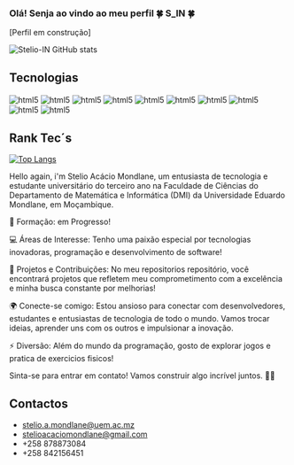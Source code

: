 ### Olá! Senja ao vindo ao meu perfil 🍀 S_IN 🍀
[Perfil em construção]

![Stelio-IN GitHub stats](https://github-readme-stats.vercel.app/api?username=Stelio-IN&show_icons=true&theme=dracula)


## Tecnologias

<div style="display: inline_block">
    <img align="center" alt="html5" src="https://img.shields.io/badge/HTML5-E34F26?style=for-the-badge&logo=html5&logoColor=white">
    <img align="center" alt="html5" src="https://img.shields.io/badge/CSS3-1572B6?style=for-the-badge&logo=css3&logoColor=white">
    <img align="center" alt="html5" src="https://img.shields.io/badge/JavaScript-F7DF1E?style=for-the-badge&logo=javascript&logoColor=black">
    <img align="center" alt="html5" src="https://img.shields.io/badge/Java-ED8B00?style=for-the-badge&logo=openjdk&logoColor=white">
    <img align="center" alt="html5" src="https://img.shields.io/badge/Python-14354C?style=for-the-badge&logo=python&logoColor=white">
    <img align="center" alt="html5" src="https://img.shields.io/badge/PHP-777BB4?style=for-the-badge&logo=php&logoColor=white">
    <img align="center" alt="html5" src="https://img.shields.io/badge/Node.js-43853D?style=for-the-badge&logo=node.js&logoColor=white">
    <img align="center" alt="html5" src="https://img.shields.io/badge/jQuery-0769AD?style=for-the-badge&logo=jquery&logoColor=white">
    <img align="center" alt="html5" src="https://img.shields.io/badge/React-20232A?style=for-the-badge&logo=react&logoColor=61DAFB">
    <img align="center" alt="html5" src="https://img.shields.io/badge/MySQL-00000F?style=for-the-badge&logo=mysql&logoColor=white">
</div> 

## Rank Tec´s
[![Top Langs](https://github-readme-stats.vercel.app/api/top-langs/?username=Stelio-IN)](https://github.com/anuraghazra/github-readme-stats)

Hello again, i'm Stelio Acácio Mondlane, um entusiasta de tecnologia e estudante universitário do terceiro ano na Faculdade de Ciências do Departamento de Matemática e Informática (DMI) da Universidade Eduardo Mondlane, em Moçambique.

📘 Formação:
em Progresso! 

💻 Áreas de Interesse:
Tenho uma paixão especial por tecnologias inovadoras, programação e desenvolvimento de software!

🚀 Projetos e Contribuições:
No meu repositorios repositório, você encontrará projetos que refletem meu comprometimento com a excelência e minha busca constante por melhorias!

🌍 Conecte-se comigo:
Estou ansioso para conectar com desenvolvedores, estudantes e entusiastas de tecnologia de todo o mundo. Vamos trocar ideias, aprender uns com os outros e impulsionar a inovação.

⚡ Diversão:
Além do mundo da programação, gosto de explorar jogos e pratica de exercicios fisicos!

Sinta-se para entrar em contato! Vamos construir algo incrível juntos. 🚀✨

## Contactos</br>
- stelio.a.mondlane@uem.ac.mz </br>
- stelioacaciomondlane@gmail.com </br>
- +258 878873084
- +258 842156451





<!--
**Stelio-IN/Stelio-IN** is a ✨ _special_ ✨ repository because its `README.md` (this file) appears on your GitHub profile.

Here are some ideas to get you started:

- 🔭 I’m currently working on ...
- 🌱 I’m currently learning ...
- 👯 I’m looking to collaborate on ...
- 🤔 I’m looking for help with ...
- 💬 Ask me about ...
- 📫 How to reach me: ...
- 😄 Pronouns: ...
- ⚡ Fun fact: ...
-->
